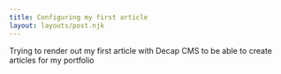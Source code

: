 ```yaml
---
title: Configuring my first article
layout: layouts/post.njk
---
```

Trying to render out my first article with Decap CMS to be able to create articles for my portfolio
